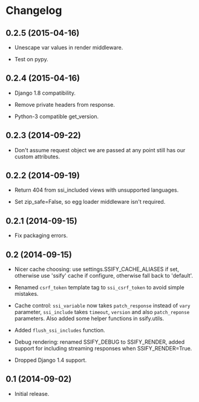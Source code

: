 # Changelog

## 0.2.5 (2015-04-16)

* Unescape var values in render middleware.

* Test on pypy.


## 0.2.4 (2015-04-16)

* Django 1.8 compatibility.

* Remove private headers from response.

* Python-3 compatible get_version.


## 0.2.3 (2014-09-22)

* Don't assume request object we are passed at any point still has
  our custom attributes.


## 0.2.2 (2014-09-19)

* Return 404 from ssi_included views with unsupported languages.

* Set zip_safe=False, so egg loader middleware isn't required.


## 0.2.1 (2014-09-15)

* Fix packaging errors.


## 0.2 (2014-09-15)

* Nicer cache choosing: use settings.SSIFY_CACHE_ALIASES if set,
  otherwise use 'ssify' cache if configure, otherwise
  fall back to 'default'.

* Renamed `csrf_token` template tag to `ssi_csrf_token` to avoid
  simple mistakes.

* Cache control: `ssi_variable` now takes `patch_response` instead
  of `vary` parameter, `ssi_include` takes `timeout`, `version` and
  also `patch_reponse` parameters.  Also added some helper functions
  in ssify.utils.

* Added `flush_ssi_includes` function.

* Debug rendering: renamed SSIFY_DEBUG to SSIFY_RENDER, added support
  for including streaming responses when SSIFY_RENDER=True.

* Dropped Django 1.4 support.


## 0.1 (2014-09-02)

* Initial release.
